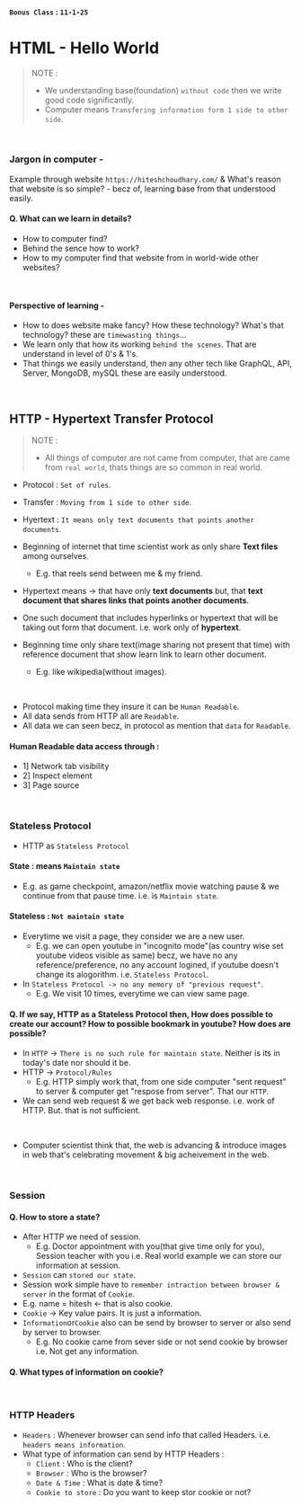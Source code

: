 
#### `Bonus Class` : `11-1-25`

# HTML - Hello World

> NOTE :
> - We understanding base(foundation) `without code` then we write good code significantly.
> - Computer means `Transfering information form 1 side to other side`.
<br>

### Jargon in computer -
Example through website `https://hiteshchoudhary.com/` & What's reason that website is so simple? - becz of, learning base from that understood easily.
<br>

#### Q. What can we learn in details?
  - How to computer find?
  - Behind the sence how to work?
  - How to my computer find that website from in world-wide other websites?
<br>

#### Perspective of learning -
- How to does website make fancy? How these technology?  What's that technology? these are `timewasting things`...
- We learn only that how its working `behind the scenes`. That are understand in level of 0's & 1's.
- That things we easily understand, then any other tech like GraphQL, API, Server, MongoDB, mySQL these are easily understood.
<br>

## HTTP - Hypertext Transfer Protocol

> NOTE :
> - All things of computer are not came from computer, that are came from `real world`, thats things are so common in real world.

- Protocol : `Set of rules`.
- Transfer : `Moving from 1 side to other side`.
- Hyertext : `It means only text documents that points another documents`.
    
- Beginning of internet that time scientist work as only share <b>Text files</b> among ourselves.
  - E.g. that reels send between me & my friend.
- Hypertext means -> that have only <b>text documents</b> but, that <b>text document that shares links that points another documents</b>.
- One such document that includes hyperlinks or hypertext that will be taking out form that document. i.e. work only of <b>hypertext</b>.
- Beginning time only share text(image sharing not present that time) with reference document that show learn link to learn other document.
  - E.g. like wikipedia(without images).
<br>

- Protocol making time they insure it can be `Human Readable`.
- All data sends from HTTP all are `Readable`.
- All data we can seen becz, in protocol as mention that `data` for `Readable`.

#### Human Readable data access through :
  - 1] Network tab visibility
  - 2] Inspect element
  - 3] Page source
<br>

### Stateless Protocol

- HTTP as `Stateless Protocol`

#### State : means `Maintain state`
  - E.g. as game checkpoint, amazon/netflix movie watching pause & we continue from that pause time. i.e. is  `Maintain state`.

#### Stateless : `Not maintain state`
  - Everytime we visit a page, they consider we are a new user.
    - E.g. we can open youtube in "incognito mode"(as country wise set youtube videos visible as same) becz, we have no any reference/preference, no any account logined, if youtube doesn't change its alogorithm. i.e. `Stateless Protocol`.
  - In `Stateless Protocol -> no any memory of "previous request"`.
    - E.g. We visit 10 times, everytime we can view same page.

#### Q. If we say, HTTP as a Stateless Protocol then, How does possible to create our account? How to possible bookmark in youtube? How does are possible?
- In `HTTP` -> `There is no such rule for maintain state`. Neither is its in today's date nor should it be.
- HTTP -> `Protocol/Rules`
  - E.g. HTTP simply work that, from one side computer "sent request" to server & computer get "respose from server". That our `HTTP`.
- We can send web request & we get back web response. i.e. work of HTTP. But. that is not sufficient.
<br>

- Computer scientist think that, the web is advancing & introduce images in web that's celebrating movement & big acheivement in the web.
<br>


### Session

#### Q. How to store a state?
- After HTTP we need of session.
  - E.g. Doctor appointment with you(that give time only for you), Session teacher with you i.e. Real world example we can store our information at session.
- `Session` can `stored our state`.
-  Session work simple have to `remember intraction between browser & server` in the format of `Cookie`.
-  E.g. name = hitesh <- that is also cookie.
- `Cookie` -> Key value pairs. It is just a information.
- `Information`or`Cookie` also can be send by browser to server or also send by server to browser.
  - E.g. No cookie came from sever side or not send cookie by browser i.e. Not get any information. 

#### Q. What types of information on cookie?
<br>

### HTTP Headers 
- `Headers` : Whenever browser can send info that called Headers. i.e. `headers means information`.
- What type of information can send by HTTP Headers :
  - `Client` : Who is the client?
  - `Browser` : Who is the browser?
  - `Date & Time` : What is date & time?
  - `Cookie to store` : Do you want to keep stor cookie or not?



